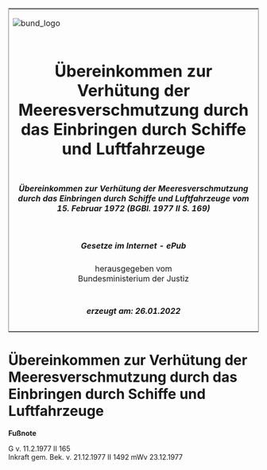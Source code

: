 <span id="DECKBLATT.html"></span>

<table border="0" frame="border" width="100%">

<tr valign="top">

<td align="left">

![bund\_logo](BfJ_2021_Web_de_de.gif)

</td>

<td align="right">

 

</td>

</tr>

<tr align="center" valign="middle">

<td colspan="2">

# Übereinkommen zur Verhütung der Meeresverschmutzung durch das Einbringen durch Schiffe und Luftfahrzeuge

</td>

</tr>

<tr align="center" valign="middle">

<td colspan="2">

##### Übereinkommen zur Verhütung der Meeresverschmutzung durch das Einbringen durch Schiffe und Luftfahrzeuge vom 15. Februar 1972 (BGBl. 1977 II S. 169)

</td>

</tr>

<tr align="center" valign="middle">

<td colspan="2">

  
  

##### Gesetze im Internet - ePub  
  
herausgegeben vom  
Bundesministerium der Justiz

</td>

</tr>

<tr align="center" valign="bottom">

<td colspan="2">

  
  

##### erzeugt am: 26.01.2022

</td>

</tr>

</table>

<span id="BJNR201690977.html"></span>

# Übereinkommen zur Verhütung der Meeresverschmutzung durch das Einbringen durch Schiffe und Luftfahrzeuge

<div>

  
**Fußnote**

<div class="jnhtml">

<div>

<div class="jurAbsatz">

G v. 11.2.1977 II 165  
Inkraft gem. Bek. v. 21.12.1977 II 1492 mWv 23.12.1977

</div>

</div>

</div>

</div>
